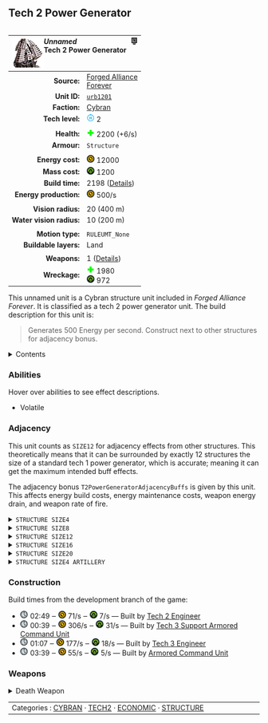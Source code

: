 Tech 2 Power Generator
----
<table align="right">
    <thead>
        <tr>
            <th align="left" colspan="2">
                <img align="left" src="icons/units/URB1201_icon.png" title="The unit icon" /><img align="right" src="icons/strategicicons/icon_structure2_energy_rest.png" title="icon_structure2_energy" /><i>Unnamed</i><br />Tech 2 Power Generator
            </th>
        </tr>
    </thead>
    <tbody>
        <tr>
            <td align="right"><strong>Source:</strong></td>
            <td><a href="Forged Alliance Forever">Forged Alliance<br />Forever</a></td>
        </tr>
        <tr>
            <td align="right"><strong>Unit ID:</strong></td>
            <td><a href="https://github.com/FAForever/fa/D:/faf-development/fa/units/URB1201/URB1201_unit.bp"><code>urb1201</code></a></td>
        </tr>
        <tr>
            <td align="right"><strong>Faction:</strong></td>
            <td><a href="_categories.CYBRAN">Cybran</a></td>
        </tr>
        <tr>
            <td align="right"><strong>Tech level:</strong></td>
            <td><img src="icons/T2.png" title="Tech 2" /> 2</td>
        </tr>
        <tr><td align="center" colspan="2"></td></tr>
        <tr>
            <td align="right"><strong>Health:</strong></td>
            <td><img src="icons/health.png" title="Health" /> 2200 (+6/s)</td>
        </tr>
        <tr>
            <td align="right"><strong>Armour:</strong></td>
            <td><code>Structure</code></td>
        </tr>
        <tr><td align="center" colspan="2"></td></tr>
        <tr>
            <td align="right"><strong>Energy cost:</strong></td>
            <td><img src="icons/energy.png" title="Energy" /> 12000</td>
        </tr>
        <tr>
            <td align="right"><strong>Mass cost:</strong></td>
            <td><img src="icons/mass.png" title="Mass" /> 1200</td>
        </tr>
        <tr>
            <td align="right"><strong>Build time:</strong></td>
            <td>2198 (<a href="#construction">Details</a>)</td>
        </tr>
        <tr>
            <td align="right"><strong>Energy production:</strong></td>
            <td><img src="icons/energy.png" title="Energy" /> 500/s</td>
        </tr>
        <tr><td align="center" colspan="2"></td></tr>
        <tr>
            <td align="right"><strong>Vision radius:</strong></td>
            <td> <span title="0.40 km, 0.25 mi">20 (400 m)</span></td>
        </tr>
        <tr>
            <td align="right"><strong>Water vision radius:</strong></td>
            <td> <span title="0.20 km, 0.12 mi">10 (200 m)</span></td>
        </tr>
        <tr><td align="center" colspan="2"></td></tr>
        <tr>
            <td align="right"><strong>Motion type:</strong></td>
            <td><code>RULEUMT_None</code></td>
        </tr>
        <tr>
            <td align="right"><strong>Buildable layers:</strong></td>
            <td>Land</td>
        </tr>
        <tr><td align="center" colspan="2"></td></tr>
        <tr>
            <td align="right"><strong>Weapons:</strong></td>
            <td>1 (<a href="#weapons">Details</a>)</td>
        </tr>
        <tr>
            <td align="right"><strong>Wreckage:</strong></td>
            <td><img src="icons/health.png" title="Health" /> 1980<br /><img src="icons/mass.png" title="Mass" /> 972</td>
        </tr>
    </tbody>
</table>

This unnamed unit is a Cybran structure unit included in *Forged Alliance Forever*.
It is classified as a tech 2 power generator unit.
The build description for this unit is:

<blockquote>Generates 500 Energy per second. Construct next to other structures for adjacency bonus.</blockquote>

<details>
<summary>Contents</summary>

1. – <a href="#abilities">Abilities</a>
2. – <a href="#adjacency">Adjacency</a>
3. – <a href="#construction">Construction</a>
4. – <a href="#weapons">Weapons</a>
</details>

### Abilities
Hover over abilities to see effect descriptions.

* <span title="Has a death weapon">Volatile</span>

### Adjacency
This unit counts as `SIZE12` for adjacency effects from other structures. This theoretically means that it can be surrounded by exactly 12 structures the size of a standard tech 1 power generator, which is accurate; meaning it can get the maximum intended buff effects. 

The adjacency bonus `T2PowerGeneratorAdjacencyBuffs` is given by this unit. This affects energy build costs, energy maintenance costs, weapon energy drain, and weapon rate of fire.

<details>
<summary><code>STRUCTURE SIZE4</code></summary>
<p>
    <table>
        <tr>
            <td align="right"><strong>Energy build costs:</strong></td>
            <td>-1⁄8</td>
        </tr>
        <tr>
            <td align="right"><strong>Energy maintenance costs:</strong></td>
            <td>-1⁄8</td>
        </tr>
        <tr>
            <td align="right"><strong>Weapon energy drain:</strong></td>
            <td>-1⁄20</td>
        </tr>
    </table>
</p>
</details>


<details>
<summary><code>STRUCTURE SIZE8</code></summary>
<p>
    <table>
        <tr>
            <td align="right"><strong>Energy build costs:</strong></td>
            <td>-1⁄8</td>
        </tr>
        <tr>
            <td align="right"><strong>Energy maintenance costs:</strong></td>
            <td>-1⁄8</td>
        </tr>
        <tr>
            <td align="right"><strong>Weapon energy drain:</strong></td>
            <td>-1⁄20</td>
        </tr>
        <tr>
            <td align="right"><strong>Weapon rate of fire:</strong></td>
            <td>-1⁄16</td>
        </tr>
    </table>
</p>
</details>


<details>
<summary><code>STRUCTURE SIZE12</code></summary>
<p>
    <table>
        <tr>
            <td align="right"><strong>Energy build costs:</strong></td>
            <td>-1⁄8</td>
        </tr>
        <tr>
            <td align="right"><strong>Energy maintenance costs:</strong></td>
            <td>-1⁄8</td>
        </tr>
        <tr>
            <td align="right"><strong>Weapon energy drain:</strong></td>
            <td>-1⁄20</td>
        </tr>
        <tr>
            <td align="right"><strong>Weapon rate of fire:</strong></td>
            <td>-1⁄16</td>
        </tr>
    </table>
</p>
</details>


<details>
<summary><code>STRUCTURE SIZE16</code></summary>
<p>
    <table>
        <tr>
            <td align="right"><strong>Energy build costs:</strong></td>
            <td>-1⁄8</td>
        </tr>
        <tr>
            <td align="right"><strong>Energy maintenance costs:</strong></td>
            <td>-1⁄8</td>
        </tr>
        <tr>
            <td align="right"><strong>Weapon energy drain:</strong></td>
            <td>-1⁄20</td>
        </tr>
        <tr>
            <td align="right"><strong>Weapon rate of fire:</strong></td>
            <td>-1⁄16</td>
        </tr>
    </table>
</p>
</details>


<details>
<summary><code>STRUCTURE SIZE20</code></summary>
<p>
    <table>
        <tr>
            <td align="right"><strong>Energy build costs:</strong></td>
            <td>-1⁄8</td>
        </tr>
        <tr>
            <td align="right"><strong>Energy maintenance costs:</strong></td>
            <td>-1⁄8</td>
        </tr>
        <tr>
            <td align="right"><strong>Weapon energy drain:</strong></td>
            <td>-1⁄20</td>
        </tr>
        <tr>
            <td align="right"><strong>Weapon rate of fire:</strong></td>
            <td>-1⁄40</td>
        </tr>
    </table>
</p>
</details>


<details>
<summary><code>STRUCTURE SIZE4 ARTILLERY</code></summary>
<p>
    <table>
        <tr>
            <td align="right"><strong>Weapon rate of fire:</strong></td>
            <td>-1⁄16</td>
        </tr>
    </table>
</p>
</details>


### Construction
Build times from the development branch of the game:
* <img src="icons/time.png" title="Time" /> 02:49 ‒ <img src="icons/energy.png" title="Energy" /> 71/s ‒ <img src="icons/mass.png" title="Mass" /> 7/s — Built by <a href="URL0208">Tech 2 Engineer</a>
* <img src="icons/time.png" title="Time" /> 00:39 ‒ <img src="icons/energy.png" title="Energy" /> 306/s ‒ <img src="icons/mass.png" title="Mass" /> 31/s — Built by <a href="URL0301">Tech 3 Support Armored Command Unit</a>
* <img src="icons/time.png" title="Time" /> 01:07 ‒ <img src="icons/energy.png" title="Energy" /> 177/s ‒ <img src="icons/mass.png" title="Mass" /> 18/s — Built by <a href="URL0309">Tech 3 Engineer</a>
* <img src="icons/time.png" title="Time" /> 03:39 ‒ <img src="icons/energy.png" title="Energy" /> 55/s ‒ <img src="icons/mass.png" title="Mass" /> 5/s — Built by <a href="URL0001">Armored Command Unit</a>

### Weapons
<details>
<summary>Death Weapon</summary>
<p>
    <table>
        <tr>
            <td align="right"><strong>Damage:</strong></td>
            <td>1500</td>
        </tr>
        <tr>
            <td align="right"><strong>Damage radius:</strong></td>
            <td> <span title="0.10 km, 0.06 mi">5 (100 m)</span></td>
        </tr>
        <tr>
            <td align="right"><strong>Damage type:</strong></td>
            <td><code>DeathExplosion</code></td>
        </tr>
        <tr>
            <td align="right"><strong>Flags:</strong></td>
            <td>Damage friendly</td>
        </tr>
    </table>
</p>
</details>


<table align="center">
<td width="1215px">Categories : 
<a href="_categories.CYBRAN">CYBRAN</a> · 
<a href="_categories.TECH2">TECH2</a> · 
<a href="_categories.ECONOMIC">ECONOMIC</a> · 
<a href="_categories.STRUCTURE">STRUCTURE</a></td>
</table>
